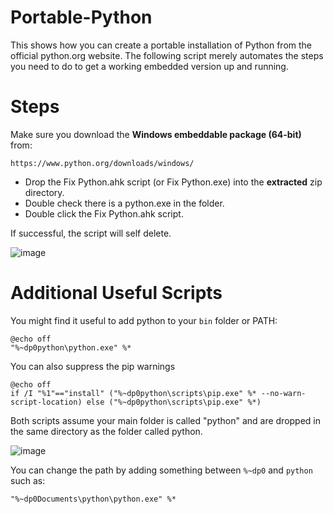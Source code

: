 # Portable-Python

This shows how you can create a portable installation of Python from the official python.org website. The following script merely automates the steps you need to do to get a working embedded version up and running.

# Steps

Make sure you download the **Windows embeddable package (64-bit)** from:

    https://www.python.org/downloads/windows/

* Drop the Fix Python.ahk script (or Fix Python.exe) into the **extracted** zip directory.
* Double check there is a python.exe in the folder.
* Double click the Fix Python.ahk script.

If successful, the script will self delete.

![image](https://github.com/iseahound/Portable-Python/assets/9779668/59768935-a9a6-49f9-bd2f-92d2f009aef9)

# Additional Useful Scripts

You might find it useful to add python to your `bin` folder or PATH:

    @echo off
    "%~dp0python\python.exe" %*

You can also suppress the pip warnings

    @echo off
    if /I "%1"=="install" ("%~dp0python\scripts\pip.exe" %* --no-warn-script-location) else ("%~dp0python\scripts\pip.exe" %*)

Both scripts assume your main folder is called "python" and are dropped in the same directory as the folder called python.

![image](https://github.com/iseahound/Portable-Python/assets/9779668/8839ea08-b00c-4a31-9093-41442b8e0a8b)

You can change the path by adding something between `%~dp0` and `python` such as:

    "%~dp0Documents\python\python.exe" %*
